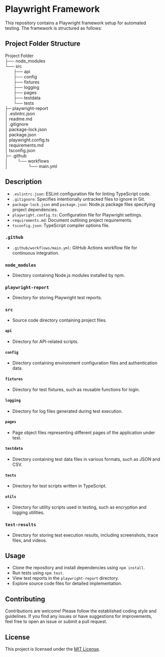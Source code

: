 # Playwright Framework

This repository contains a Playwright framework setup for automated testing. The framework is structured as follows:

## Project Folder Structure

Project Folder<br>
├── node_modules <br>
└── src<br>
&nbsp; &nbsp; &nbsp; &nbsp;├── api<br>
&nbsp; &nbsp; &nbsp; &nbsp;├── config<br>
&nbsp; &nbsp; &nbsp; &nbsp;├── fixtures<br>
&nbsp; &nbsp; &nbsp; &nbsp;├── logging<br>
&nbsp; &nbsp; &nbsp; &nbsp;├── pages<br>
&nbsp; &nbsp; &nbsp; &nbsp;├── testdata<br>
&nbsp; &nbsp; &nbsp; &nbsp;└── tests<br>
├─ playwright-report<br>
│ .eslintrc.json<br>
│ readme.md<br>
│ .gitignore<br>
│ package-lock.json<br>
│ package.json<br>
│ playwright.config.ts<br>
│ requirements.md<br>
│ tsconfig.json<br>
├─ .github<br>
│ &nbsp; &nbsp; &nbsp; &nbsp;└── workflows<br>
│ &nbsp; &nbsp; &nbsp; &nbsp; &nbsp; &nbsp; &nbsp; &nbsp; └── main.yml<br>

## Description

- `.eslintrc.json`: ESLint configuration file for linting TypeScript code.
- `.gitignore`: Specifies intentionally untracked files to ignore in Git.
- `package-lock.json` and `package.json`: Node.js package files specifying project dependencies.
- `playwright.config.ts`: Configuration file for Playwright settings.
- `requirements.md`: Document outlining project requirements.
- `tsconfig.json`: TypeScript compiler options file.

### `.github`

- `.github/workflows/main.yml`: GitHub Actions workflow file for continuous integration.

### `node_modules`

- Directory containing Node.js modules installed by npm.

### `playwright-report`

- Directory for storing Playwright test reports.

### `src`

- Source code directory containing project files.

#### `api`

- Directory for API-related scripts.

#### `config`

- Directory containing environment configuration files and authentication data.

#### `fixtures`

- Directory for test fixtures, such as reusable functions for login.

#### `logging`

- Directory for log files generated during test execution.

#### `pages`

- Page object files representing different pages of the application under test.

#### `testdata`

- Directory containing test data files in various formats, such as JSON and CSV.

#### `tests`

- Directory for test scripts written in TypeScript.

#### `utils`

- Directory for utility scripts used in testing, such as encryption and logging utilities.

### `test-results`

- Directory for storing test execution results, including screenshots, trace files, and videos.

## Usage

- Clone the repository and install dependencies using `npm install`.
- Run tests using `npm test`.
- View test reports in the `playwright-report` directory.
- Explore source code files for detailed implementation.

## Contributing

Contributions are welcome! Please follow the established coding style and guidelines. If you find any issues or have suggestions for improvements, feel free to open an issue or submit a pull request.

## License

This project is licensed under the [MIT License](LICENSE).
